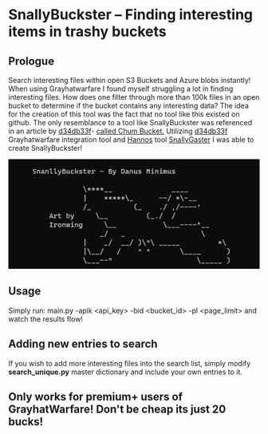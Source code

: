# SnallyBuckster – Finding interesting items in trashy buckets

## Prologue

Search interesting files within open S3 Buckets and Azure blobs instantly!
When using Grayhatwarfare I found myself struggling a lot in finding interesting files. How does one filter through more than 100k files in an open bucket to determine if the bucket contains any interesting data?
The idea for the creation of this tool was the fact that no tool like this existed on github. The only resemblance to a tool like SnallyBuckster was referenced in an article by [d34db33f](https://github.com/d34db33f-1007)- [called Chum Bucket.](https://hackmag.com/coding/chum-bucket/)
Utilizing [d34db33f](https://github.com/d34db33f-1007) Grayhatwarfare integration tool and [Hannos](https://twitter.com/hanno) tool [SnallyGaster](https://github.com/hannob/snallygaster) I was able to create SnallyBuckster!

![](buckster.png)

## Usage

Simply run: main.py -apik <api_key> -bid <bucket_id> -pl <page_limit> and watch the results flow!

## Adding new entries to search

If you wish to add more interesting files into the search list, simply modify **search\_unique.py** master dictionary and include your own entries to it.

## Only works for premium+ users of GrayhatWarfare! Don't be cheap its just 20 bucks!
